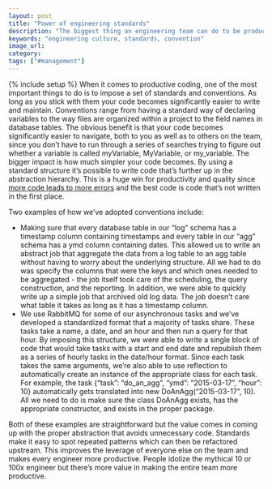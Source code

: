 ```yaml
---
layout: post
title: "Power of engineering standards"
description: "The biggest thing an engineering team can do to be productive is start imposing standards and conventions on everything they do. This will allow them to write less code that does more and increases quality."
keywords: "engineering culture, standards, convention"
image_url:
category:
tags: ["#management"]
---
```

{% include setup %}
When it comes to productive coding, one of the most important things to do is to impose a set of standards and conventions. As long as you stick with them your code becomes significantly easier to write and maintain. Conventions range from having a standard way of declaring variables to the way files are organized within a project to the field names in database tables. The obvious benefit is that your code becomes significantly easier to navigate, both to you as well as to others on the team, since you don’t have to run through a series of searches trying to figure out whether a variable is called myVariable, MyVariable, or my_variable. The bigger impact is how much simpler your code becomes. By using a standard structure it’s possible to write code that’s further up in the abstraction hierarchy. This is a huge win for productivity and quality since <a href="http://www.coverity.com/press-releases/annual-coverity-scan-report-finds-open-source-and-proprietary-software-quality-better-than-industry-average-for-second-consecutive-year/" target="_blank">more code leads to more errors</a> and the best code is code that’s not written in the first place.

Two examples of how we’ve adopted conventions include:

- Making sure that every database table in our “log” schema has a timestamp column containing timestamps and every table in our “agg” schema has a ymd column containing dates. This allowed us to write an abstract job that aggregate the data from a log table to an agg table without having to worry about the underlying structure. All we had to do was specify the columns that were the keys and which ones needed to be aggregated - the job itself took care of the scheduling, the query construction, and the reporting. In addition, we were able to quickly write up a simple job that archived old log data. The job doesn’t care what table it takes as long as it has a timestamp column.
- We use RabbitMQ for some of our asynchronous tasks and we’ve developed a standardized format that a majority of tasks share. These tasks take a name, a date, and an hour and then run a query for that hour. By imposing this structure, we were able to write a single block of code that would take tasks with a start and end date and republish them as a series of hourly tasks in the date/hour format. Since each task takes the same arguments, we’re also able to use reflection to automatically create an instance of the appropriate class for each task. For example, the task {“task”: “do_an_agg”, “ymd”: “2015-03-17”, “hour”: 10} automatically gets translated into new DoAnAgg(“2015-03-17”, 10). All we need to do is make sure the class DoAnAgg exists, has the appropriate constructor, and exists in the proper package.

Both of these examples are straightforward but the value comes in coming up with the proper abstraction that avoids unnecessary code. Standards make it easy to spot repeated patterns which can then be refactored upstream. This improves the leverage of everyone else on the team and makes every engineer more productive. People idolize the mythical 10 or 100x engineer but there’s more value in making the entire team more productive.